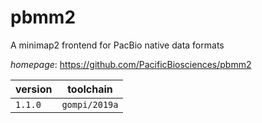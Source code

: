 # pbmm2

A minimap2 frontend for PacBio native data formats

*homepage*: <https://github.com/PacificBiosciences/pbmm2>

version | toolchain
--------|----------
``1.1.0`` | ``gompi/2019a``
